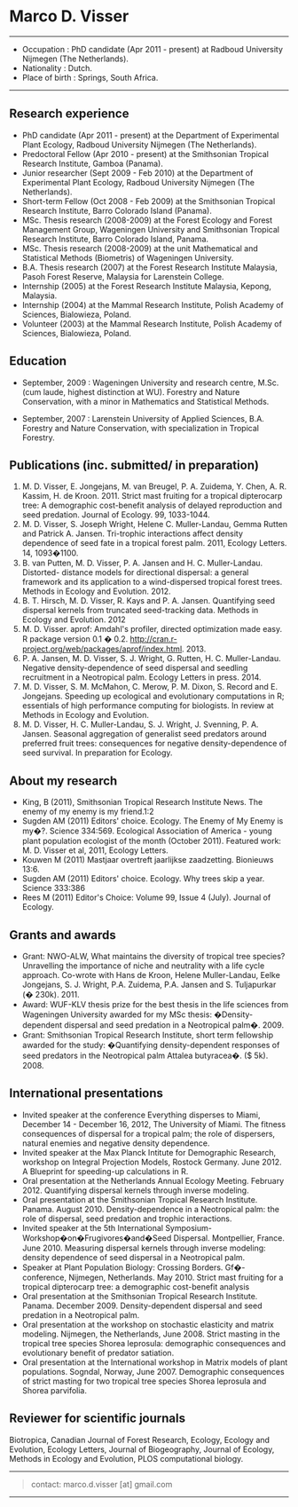 # Marco D. Visser

----

* Occupation
:	PhD candidate (Apr 2011 - present) at Radboud University Nijmegen (The Netherlands).
* Nationality
:	Dutch.
* Place of birth
:	Springs, South Africa.

----

Research experience
--------------------
- PhD candidate (Apr 2011 - present) at the Department of Experimental Plant Ecology, Radboud University Nijmegen (The Netherlands). 
- Predoctoral Fellow (Apr 2010 - present) at the Smithsonian Tropical Research Institute, Gamboa (Panama). 
- Junior researcher (Sept 2009 - Feb 2010) at the Department of Experimental Plant Ecology,  Radboud University Nijmegen (The Netherlands). 
- Short-term Fellow (Oct 2008 - Feb 2009) at the Smithsonian Tropical Research Institute, Barro Colorado Island (Panama). 
- MSc. Thesis research (2008-2009) at the Forest Ecology and Forest Management Group, Wageningen University and Smithsonian Tropical Research Institute, Barro Colorado Island, Panama.
- MSc. Thesis research (2008-2009) at the unit Mathematical and Statistical Methods (Biometris) of Wageningen University. 
- B.A. Thesis research (2007) at the Forest Research Institute Malaysia, Pasoh Forest Reserve, Malaysia for Larenstein College.
- Internship (2005) at the Forest Research Institute Malaysia, Kepong, Malaysia.
- Internship (2004) at the Mammal Research Institute, Polish Academy of Sciences, Bialowieza, Poland.
- Volunteer (2003) at the Mammal Research Institute, Polish Academy of Sciences, Bialowieza, Poland.

Education
----------------------------------
* September, 2009
: Wageningen University and research centre, M.Sc. (cum laude, highest distinction at WU).
 Forestry and Nature Conservation, with a minor in Mathematics and Statistical Methods.

* September, 2007
: Larenstein University of Applied Sciences, B.A.
Forestry and Nature Conservation, with specialization in Tropical Forestry.

Publications (inc. submitted/ in preparation)
------------------------------------------------
1. M. D. Visser, E. Jongejans, M. van Breugel, P. A. Zuidema, Y. Chen, A. R. Kassim, H. de Kroon. 2011.  Strict mast fruiting for a tropical dipterocarp tree: A demographic cost-benefit analysis of delayed reproduction and seed predation. Journal of Ecology. 99, 1033-1044.  
2. M. D. Visser, S. Joseph Wright, Helene C. Muller-Landau, Gemma Rutten and Patrick A. Jansen. Tri-trophic interactions affect density dependence of seed fate in a tropical forest palm. 2011, Ecology Letters. 14, 1093�1100.
3. B. van Putten, M. D. Visser, P. A. Jansen and H. C. Muller-Landau. Distorted- distance models for directional dispersal: a general framework and its application to a wind-dispersed tropical forest trees. Methods in Ecology and Evolution. 2012.
4. B. T. Hirsch, M. D. Visser, R. Kays and P. A. Jansen.  Quantifying seed dispersal kernels from truncated seed-tracking data. Methods in Ecology and Evolution. 2012
5. M. D. Visser. aprof: Amdahl's profiler, directed optimization made easy. R package version 0.1 � 0.2. http://cran.r-project.org/web/packages/aprof/index.html. 2013.
6. P. A. Jansen, M. D.  Visser, S. J. Wright, G. Rutten, H. C.  Muller-Landau. Negative density-dependence of seed dispersal and seedling recruitment in a Neotropical palm. Ecology Letters in press. 2014.
7. M. D. Visser, S. M. McMahon, C. Merow, P. M. Dixon, S. Record and E. Jongejans. Speeding up ecological and evolutionary computations in R; essentials of high performance computing for biologists. In review at Methods in Ecology and Evolution.
8. M. D. Visser, H. C. Muller-Landau, S. J. Wright, J. Svenning, P. A. Jansen. Seasonal aggregation of generalist seed predators around preferred fruit trees: consequences for negative density-dependence of seed survival. In preparation for Ecology.

About my research
------------------------
* King, B (2011), Smithsonian Tropical Research Institute News. The enemy of my enemy is my friend.1:2
* Sugden AM (2011) Editors' choice. Ecology. The Enemy of My Enemy is my�?. Science 334:569.
Ecological Association of America - young plant population ecologist of the month (October 2011). Featured work: M. D. Visser et al, 2011, Ecology Letters.
* Kouwen M (2011) Mastjaar overtreft jaarlijkse zaadzetting. Bionieuws 13:6.
* Sugden AM (2011) Editors' choice. Ecology. Why trees skip a year. Science 333:386
* Rees M (2011) Editor's Choice: Volume 99, Issue 4 (July). Journal of Ecology.

Grants and awards
------------------
- Grant: NWO-ALW, What maintains the diversity of tropical tree species? Unravelling the importance of niche and neutrality with a life cycle approach. Co-wrote with Hans de Kroon, Helene Muller-Landau, Eelke Jongejans, S. J. Wright, P.A. Zuidema, P.A. Jansen and S. Tuljapurkar (� 230k). 2011. 
- Award: WUF-KLV thesis prize for the best thesis in the life sciences from Wageningen University awarded for my MSc thesis: �Density-dependent dispersal and seed predation in a Neotropical palm�. 2009.
- Grant: Smithsonian Tropical Research Institute, short term fellowship awarded for the study: �Quantifying density-dependent responses of seed predators in the Neotropical palm Attalea butyracea�. ($ 5k). 2008. 


International presentations
-----------------------------
* Invited speaker at the conference Everything disperses to Miami, December 14 - December 16, 2012, The University of Miami. The fitness consequences of dispersal for a tropical palm; the role of dispersers, natural enemies and negative density dependence.
* Invited speaker at the Max Planck Intitute for Demographic Research, workshop on Integral Projection Models, Rostock Germany.  June 2012. A Blueprint for speeding-up calculations in R.
* Oral presentation at the Netherlands Annual Ecology Meeting. February 2012. Quantifying dispersal kernels through inverse modeling. 
* Oral presentation at the Smithsonian Tropical Research Institute. Panama. August 2010. Density-dependence in a Neotropical palm: the role of dispersal, seed predation and trophic interactions.
* Invited speaker at the 5th International Symposium-Workshop�on�Frugivores�and�Seed Dispersal. Montpellier, France. June 2010. Measuring dispersal kernels through inverse modeling: density dependence of seed dispersal in a Neotropical palm.
* Speaker at Plant Population Biology: Crossing Borders. Gf�-conference, Nijmegen, Netherlands. May 2010. Strict mast fruiting for a tropical dipterocarp tree: a demographic cost-benefit analysis 
* Oral presentation at the Smithsonian Tropical Research Institute. Panama. December 2009. Density-dependent dispersal and seed predation in a Neotropical palm.
* Oral presentation at the workshop on stochastic elasticity and matrix modeling. Nijmegen, the Netherlands, June 2008. Strict masting in the tropical tree species Shorea leprosula: demographic consequences and evolutionary benefit of predator satiation.
* Oral presentation at the International workshop in Matrix models of plant populations. Sogndal, Norway, June 2007. Demographic consequences of strict masting for two tropical tree species Shorea leprosula and Shorea parvifolia.


Reviewer for scientific journals
--------------------------------
Biotropica, Canadian Journal of Forest Research, Ecology, Ecology and Evolution, Ecology Letters, Journal of Biogeography, Journal of Ecology, Methods in Ecology and Evolution, PLOS computational biology. 

----
> contact: marco.d.visser [at] gmail.com
----
